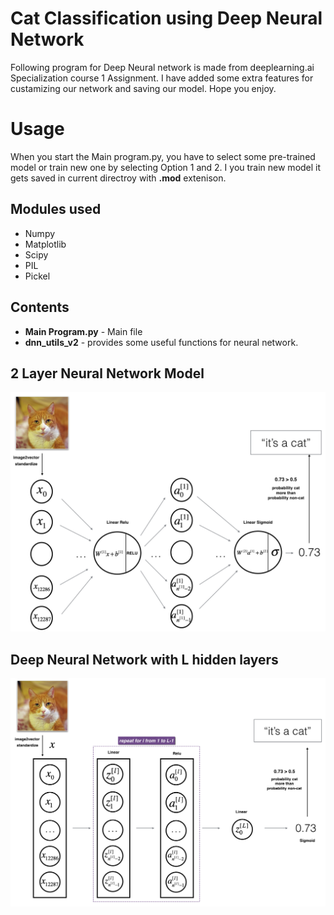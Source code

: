 # Cat Classification using Deep Neural Network

Following program for Deep Neural network is made from deeplearning.ai Specialization course 1 Assignment. I have added some extra features for custamizing our network and saving our model. Hope you enjoy.

# Usage

When you start the Main program.py, you have to select some pre-trained model or train new one by selecting Option 1 and 2. I you train new model it gets saved in current directroy with **.mod** extenison.

## Modules used

* Numpy
* Matplotlib
* Scipy
* PIL
* Pickel

## Contents

* **Main Program.py** - Main file
* **dnn_utils_v2** - provides some useful functions for neural network.

## 2 Layer Neural Network Model

![2 layer](images/2layerNN_kiank.png)

## Deep Neural Network with L hidden layers

![L layer](images/LlayerNN_kiank.png)

